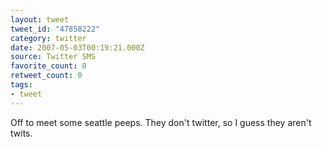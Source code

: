 ```yaml
---
layout: tweet
tweet_id: "47858222"
category: twitter
date: 2007-05-03T00:19:21.000Z
source: Twitter SMS
favorite_count: 0
retweet_count: 0
tags:
- tweet
---
```


Off to meet some seattle peeps. They don't twitter, so I guess they aren't twits.
